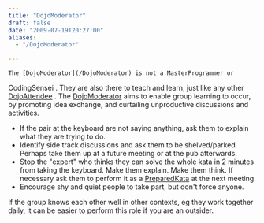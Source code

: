 ```yaml
---
title: "DojoModerator"
draft: false
date: "2009-07-19T20:27:00"
aliases:
  - "/DojoModerator"

---
```

    The [DojoModerator](/DojoModerator) is not a MasterProgrammer or
CodingSensei . They are also there to teach and learn, just like any
other [DojoAttendee](/DojoAttendee) . The
[DojoModerator](/DojoModerator) aims to enable group learning to occur,
by promoting idea exchange, and curtailing unproductive discussions and
activities.

-   If the pair at the keyboard are not saying anything, ask them to
    explain what they are trying to do.
-   Identify side track discussions and ask them to be shelved/parked.
    Perhaps take them up at a future meeting or at the pub afterwards.
-   Stop the "expert" who thinks they can solve the whole kata in 2
    minutes from taking the keyboard. Make them explain. Make
    them think. If necessary ask them to perform it as a
    [PreparedKata](/PreparedKata) at the next meeting.
-   Encourage shy and quiet people to take part, but don't force anyone.

If the group knows each other well in other contexts, eg they work
together daily, it can be easier to perform this role if you are an
outsider.


